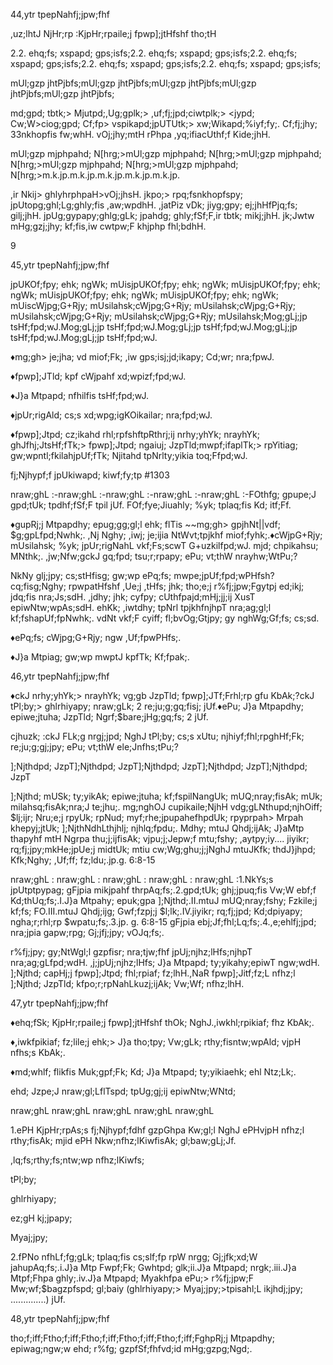44,ytr tpepNahfj;jpw;fhf

,uz;lhtJ NjHr;rp :KjpHr;rpaile;j fpwp];jtHfshf tho;tH

2.2. ehq;fs; xspapd; gps;isfs;2.2. ehq;fs; xspapd; gps;isfs;2.2. ehq;fs; xspapd; gps;isfs;2.2. ehq;fs; xspapd; gps;isfs;2.2. ehq;fs; xspapd; gps;isfs;

mUl;gzp jhtPjbfs;mUl;gzp jhtPjbfs;mUl;gzp jhtPjbfs;mUl;gzp jhtPjbfs;mUl;gzp jhtPjbfs;

md;gpd; tbtk;> Mjutpd;,Ug;gplk;> ,uf;fj;jpd;ciwtplk;> <jypd; Cw;W>ciog;gpd; Cf;fp> vspikapd;jpUTUtk;> xw;Wikapd;%iyf;fy;. Cf;fj;jhy; 33nkhopfis fw;whH. vOj;jhy;mtH rPhpa ,yq;ifiacUthf;f Kide;jhH.

mUl;gzp mjphpahd; N[hrg;>mUl;gzp mjphpahd; N[hrg;>mUl;gzp mjphpahd; N[hrg;>mUl;gzp mjphpahd; N[hrg;>mUl;gzp mjphpahd; N[hrg;>m.k.jp.m.k.jp.m.k.jp.m.k.jp.m.k.jp.

,ir Nkij> ghlyhrphpaH>vOj;jhsH. jkpo;> rpq;fsnkhopfspy; jpUtopg;ghl;Lg;ghly;fis ,aw;wpdhH. ,jatPiz vDk; jiyg;gpy; ej;jhHfPjq;fs; gilj;jhH. jpUg;gypapy;ghlg;gLk; jpahdg; ghly;fSf;F,ir tbtk; mikj;jhH. jk;Jwtw mHg;gzj;jhy; kf;fis,iw cwtpw;F khjphp fhl;bdhH.

9

45,ytr tpepNahfj;jpw;fhf

jpUKOf;fpy; ehk; ngWk; mUisjpUKOf;fpy; ehk; ngWk; mUisjpUKOf;fpy; ehk; ngWk; mUisjpUKOf;fpy; ehk; ngWk; mUisjpUKOf;fpy; ehk; ngWk; mUiscWjpg;G+Rjy; mUsilahsk;cWjpg;G+Rjy; mUsilahsk;cWjpg;G+Rjy; mUsilahsk;cWjpg;G+Rjy; mUsilahsk;cWjpg;G+Rjy; mUsilahsk;Mog;gLj;jp tsHf;fpd;wJ.Mog;gLj;jp tsHf;fpd;wJ.Mog;gLj;jp tsHf;fpd;wJ.Mog;gLj;jp tsHf;fpd;wJ.Mog;gLj;jp tsHf;fpd;wJ.

♦mg;gh> je;jha; vd miof;Fk; ,iw gps;isj;jd;ikapy; Cd;wr; nra;fpwJ.

♦fpwp];JTld; kpf cWjpahf xd;wpizf;fpd;wJ.

♦J}a Mtpapd; nfhilfis tsHf;fpd;wJ.

♦jpUr;rigAld; cs;s xd;wpg;igKOikailar; nra;fpd;wJ.

♦fpwp];Jtpd; cz;ikahd rhl;rpfshftpRthrj;ij nrhy;yhYk; nrayhYk; ghJfhj;JtsHf;fTk;> fpwp];Jtpd; ngaiuj; JzpTld;mwpf;ifaplTk;> rpYitiag; gw;wpntl;fkilahjpUf;fTk; Njitahd tpNrlty;yikia toq;Ffpd;wJ.

fj;Njhypf;f jpUkiwapd; kiwf;fy;tp #1303

nraw;ghL :-nraw;ghL :-nraw;ghL :-nraw;ghL :-nraw;ghL :-FOthfg; gpupe;J gpd;tUk; tpdhf;fSf;F tpil jUf. FOf;fye;Jiuahly; %yk; tplaq;fis Kd; itf;Ff.

♦gupRj;j Mtpapdhy; epug;gg;gl;l ehk; flTis ~~mg;gh> gpjhNt||vdf; $g;gpLfpd;Nwhk;. ,Nj Nghy; ,iwj; je;ijia NtWvt;tpjkhf miof;fyhk;.♦cWjpG+Rjy; mUsilahsk; %yk; jpUr;rigNahL vkf;Fs;scwT G+uzkilfpd;wJ. mjd; chpikahsu; MNthk;. ,jw;Nfw;gckJ gq;fpd; tsu;r;rpapy; ePu; vt;thW nrayhw;WtPu;?

NkNy glj;jpy; cs;stHfisg; gw;wp ePq;fs; mwpe;jpUf;fpd;wPHfsh?cq;fisg;Nghy; rpwpatHfshf ,Ue;j ,tHfs; jhk; tho;e;j r%fj;jpw;Fgytpj ed;ikj; jdq;fis nra;Js;sdH. ,jdhy; jhk; cyfpy; cUthfpajd;mHj;jj;ij XusT epiwNtw;wpAs;sdH. ehKk; ,iwtdhy; tpNrl tpjkhfnjhpT nra;ag;gl;l kf;fshapUf;fpNwhk;. vdNt vkf;F cyiff; fl;bvOg;Gtjpy; gy nghWg;Gf;fs; cs;sd.

♦ePq;fs; cWjpg;G+Rjy; ngw ,Uf;fpwPHfs;.

♦J}a Mtpiag; gw;wp mwptJ kpfTk; Kf;fpak;.

46,ytr tpepNahfj;jpw;fhf

♦ckJ nrhy;yhYk;> nrayhYk; vg;gb JzpTld; fpwp];JTf;Frhl;rp gfu KbAk;?ckJ tPl;by;> ghlrhiyapy; nraw;gLk; 2 re;ju;g;gq;fisj; jUf.♦ePu; J}a Mtpapdhy; epiwe;jtuha; JzpTld; Ngrf;$bare;jHg;gq;fs; 2 jUf.

cjhuzk; :ckJ FLk;g nrgj;jpd; NghJ tPl;by; cs;s xUtu; njhiyf;fhl;rpghHf;Fk; re;ju;g;gj;jpy; ePu; vt;thW ele;Jnfhs;tPu;?

];Njthdpd; JzpT];Njthdpd; JzpT];Njthdpd; JzpT];Njthdpd; JzpT];Njthdpd; JzpT

];Njthd; mUSk; ty;yikAk; epiwe;jtuha; kf;fspilNangUk; mUQ;nray;fisAk; mUk; milahsq;fisAk;nra;J te;jhu;. mg;nghOJ cupikaile;NjhH vdg;gLNthupd;njhOiff; $lj;ijr; Nru;e;j rpyUk; rpNud; myf;rhe;jpupahefhpdUk; rpyprpah> Mrpah khepyj;jtUk; ];NjthNdhLthjhlj; njhlq;fpdu;. Mdhy; mtuJ Qhdj;ijAk; J}aMtp thapyhf mtH Ngrpa thu;j;ijfisAk; vjpu;j;Jepw;f mtu;fshy; ,aytpy;iy.... jiyikr; rq;fj;jpy;mkHe;jpUe;j midtUk; mtiu cw;Wg;ghu;j;jNghJ mtuJKfk; thdJ}jhpd; Kfk;Nghy; ,Uf;ff; fz;ldu;.jp.g. 6:8-15

nraw;ghL : nraw;ghL : nraw;ghL : nraw;ghL : nraw;ghL :1.NkYs;s jpUtptpypag; gFjpia mikjpahf thrpAq;fs;.2.gpd;tUk; ghj;jpuq;fis Vw;W ebf;f Kd;thUq;fs;.I.J}a Mtpahy; epuk;gpa ];Njthd;.II.mtuJ mUQ;nray;fshy; Fzkile;j kf;fs; FO.III.mtuJ Qhdj;ijg; Gwf;fzpj;j $l;lk;.IV.jiyikr; rq;fj;jpd; Kd;dpiyapy; ngha;r;rhl;rp $wpatu;fs;.3.jp. g. 6:8-15 gFjpia ebj;Jf;fhl;Lq;fs;.4.,e;ehlfj;jpd; nra;jpia gapw;rpg; Gj;jfj;jpy; vOJq;fs;.

r%fj;jpy; gy;NtWgl;l gzpfisr; nra;tjw;fhf jpUj;njhz;lHfs;njhpT nra;ag;gLfpd;wdH. ,j;jpUj;njhz;lHfs; J}a Mtpapd; ty;yikahy;epiwT ngw;wdH. ];Njthd; capHj;j fpwp];Jtpd; fhl;rpiaf; fz;lhH.,NaR fpwp];Jitf;fz;L nfhz;l ];Njthd; JzpTld; kfpo;r;rpNahLkuzj;ijAk; Vw;Wf; nfhz;lhH.

47,ytr tpepNahfj;jpw;fhf

♦ehq;fSk; KjpHr;rpaile;j fpwp];jtHfshf thOk; NghJ.,iwkhl;rpikiaf; fhz KbAk;.

♦,iwkfpikiaf; fz;lile;j ehk;> J}a tho;tpy; Vw;gLk; rthy;fisntw;wpAld; vjpH nfhs;s KbAk;.

♦md;whlf; flikfis Muk;gpf;Fk; Kd; J}a Mtpapd; ty;yikiaehk; ehl Ntz;Lk;.

ehd; Jzpe;J nraw;gl;LflTspd; tpUg;gj;ij epiwNtw;WNtd;

nraw;ghL nraw;ghL nraw;ghL nraw;ghL nraw;ghL

1.ePH KjpHr;rpAs;s fj;Njhypf;fdhf gzpGhpa Kw;gl;l NghJ ePHvjpH nfhz;l rthy;fisAk; mjid ePH Nkw;nfhz;lKiwfisAk; gl;baw;gLj;Jf.

,lq;fs;rthy;fs;ntw;wp nfhz;lKiwfs;

tPl;by;

ghlrhiyapy;

ez;gH kj;jpapy;

Myaj;jpy;

2.fPNo nfhLf;fg;gLk; tplaq;fis cs;slf;fp rpW nrgg; Gj;jfk;xd;W jahupAq;fs;.i.J}a Mtp Fwpf;Fk; Gwhtpd; glk;ii.J}a Mtpapd; nrgk;.iii.J}a Mtpf;Fhpa ghly;.iv.J}a Mtpapd; Myakhfpa ePu;> r%fj;jpw;F Mw;wf;$bagzpfspd; gl;baiy (ghlrhiyapy;> Myaj;jpy;>tpisahl;L ikjhdj;jpy; ..............) jUf.

48,ytr tpepNahfj;jpw;fhf

tho;f;iff;Ftho;f;iff;Ftho;f;iff;Ftho;f;iff;Ftho;f;iff;FghpRj;j Mtpapdhy; epiwag;ngw;w ehd; r%fg; gzpfSf;fhfvd;id mHg;gzpg;Ngd;.